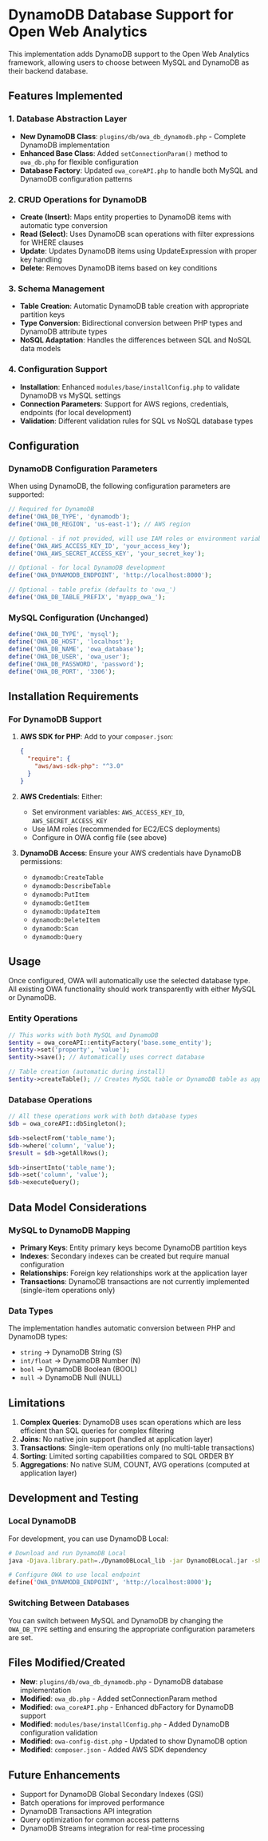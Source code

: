 # DynamoDB Database Support for Open Web Analytics

This implementation adds DynamoDB support to the Open Web Analytics framework, allowing users to choose between MySQL and DynamoDB as their backend database.

## Features Implemented

### 1. Database Abstraction Layer
- **New DynamoDB Class**: `plugins/db/owa_db_dynamodb.php` - Complete DynamoDB implementation
- **Enhanced Base Class**: Added `setConnectionParam()` method to `owa_db.php` for flexible configuration
- **Database Factory**: Updated `owa_coreAPI.php` to handle both MySQL and DynamoDB configuration patterns

### 2. CRUD Operations for DynamoDB
- **Create (Insert)**: Maps entity properties to DynamoDB items with automatic type conversion
- **Read (Select)**: Uses DynamoDB scan operations with filter expressions for WHERE clauses
- **Update**: Updates DynamoDB items using UpdateExpression with proper key handling  
- **Delete**: Removes DynamoDB items based on key conditions

### 3. Schema Management
- **Table Creation**: Automatic DynamoDB table creation with appropriate partition keys
- **Type Conversion**: Bidirectional conversion between PHP types and DynamoDB attribute types
- **NoSQL Adaptation**: Handles the differences between SQL and NoSQL data models

### 4. Configuration Support
- **Installation**: Enhanced `modules/base/installConfig.php` to validate DynamoDB vs MySQL settings
- **Connection Parameters**: Support for AWS regions, credentials, endpoints (for local development)
- **Validation**: Different validation rules for SQL vs NoSQL database types

## Configuration

### DynamoDB Configuration Parameters

When using DynamoDB, the following configuration parameters are supported:

```php
// Required for DynamoDB
define('OWA_DB_TYPE', 'dynamodb');
define('OWA_DB_REGION', 'us-east-1'); // AWS region

// Optional - if not provided, will use IAM roles or environment variables
define('OWA_AWS_ACCESS_KEY_ID', 'your_access_key');
define('OWA_AWS_SECRET_ACCESS_KEY', 'your_secret_key');

// Optional - for local DynamoDB development
define('OWA_DYNAMODB_ENDPOINT', 'http://localhost:8000');

// Optional - table prefix (defaults to 'owa_')
define('OWA_DB_TABLE_PREFIX', 'myapp_owa_');
```

### MySQL Configuration (Unchanged)

```php
define('OWA_DB_TYPE', 'mysql');
define('OWA_DB_HOST', 'localhost');
define('OWA_DB_NAME', 'owa_database');
define('OWA_DB_USER', 'owa_user');
define('OWA_DB_PASSWORD', 'password');
define('OWA_DB_PORT', '3306');
```

## Installation Requirements

### For DynamoDB Support

1. **AWS SDK for PHP**: Add to your `composer.json`:
   ```json
   {
     "require": {
       "aws/aws-sdk-php": "^3.0"
     }
   }
   ```

2. **AWS Credentials**: Either:
   - Set environment variables: `AWS_ACCESS_KEY_ID`, `AWS_SECRET_ACCESS_KEY`
   - Use IAM roles (recommended for EC2/ECS deployments)
   - Configure in OWA config file (see above)

3. **DynamoDB Access**: Ensure your AWS credentials have DynamoDB permissions:
   - `dynamodb:CreateTable`
   - `dynamodb:DescribeTable` 
   - `dynamodb:PutItem`
   - `dynamodb:GetItem`
   - `dynamodb:UpdateItem`
   - `dynamodb:DeleteItem`
   - `dynamodb:Scan`
   - `dynamodb:Query`

## Usage

Once configured, OWA will automatically use the selected database type. All existing OWA functionality should work transparently with either MySQL or DynamoDB.

### Entity Operations

```php
// This works with both MySQL and DynamoDB
$entity = owa_coreAPI::entityFactory('base.some_entity');
$entity->set('property', 'value');
$entity->save(); // Automatically uses correct database

// Table creation (automatic during install)
$entity->createTable(); // Creates MySQL table or DynamoDB table as appropriate
```

### Database Operations

```php
// All these operations work with both database types
$db = owa_coreAPI::dbSingleton();

$db->selectFrom('table_name');
$db->where('column', 'value');
$result = $db->getAllRows();

$db->insertInto('table_name');
$db->set('column', 'value');
$db->executeQuery();
```

## Data Model Considerations

### MySQL to DynamoDB Mapping

- **Primary Keys**: Entity primary keys become DynamoDB partition keys
- **Indexes**: Secondary indexes can be created but require manual configuration
- **Relationships**: Foreign key relationships work at the application layer
- **Transactions**: DynamoDB transactions are not currently implemented (single-item operations only)

### Data Types

The implementation handles automatic conversion between PHP and DynamoDB types:

- `string` → DynamoDB String (S)
- `int/float` → DynamoDB Number (N) 
- `bool` → DynamoDB Boolean (BOOL)
- `null` → DynamoDB Null (NULL)

## Limitations

1. **Complex Queries**: DynamoDB uses scan operations which are less efficient than SQL queries for complex filtering
2. **Joins**: No native join support (handled at application layer)
3. **Transactions**: Single-item operations only (no multi-table transactions)
4. **Sorting**: Limited sorting capabilities compared to SQL ORDER BY
5. **Aggregations**: No native SUM, COUNT, AVG operations (computed at application layer)

## Development and Testing

### Local DynamoDB

For development, you can use DynamoDB Local:

```bash
# Download and run DynamoDB Local
java -Djava.library.path=./DynamoDBLocal_lib -jar DynamoDBLocal.jar -sharedDb

# Configure OWA to use local endpoint
define('OWA_DYNAMODB_ENDPOINT', 'http://localhost:8000');
```

### Switching Between Databases

You can switch between MySQL and DynamoDB by changing the `OWA_DB_TYPE` setting and ensuring the appropriate configuration parameters are set.

## Files Modified/Created

- **New**: `plugins/db/owa_db_dynamodb.php` - DynamoDB database implementation
- **Modified**: `owa_db.php` - Added setConnectionParam method
- **Modified**: `owa_coreAPI.php` - Enhanced dbFactory for DynamoDB support
- **Modified**: `modules/base/installConfig.php` - Added DynamoDB configuration validation
- **Modified**: `owa-config-dist.php` - Updated to show DynamoDB option
- **Modified**: `composer.json` - Added AWS SDK dependency

## Future Enhancements

- Support for DynamoDB Global Secondary Indexes (GSI)
- Batch operations for improved performance
- DynamoDB Transactions API integration
- Query optimization for common access patterns
- DynamoDB Streams integration for real-time processing